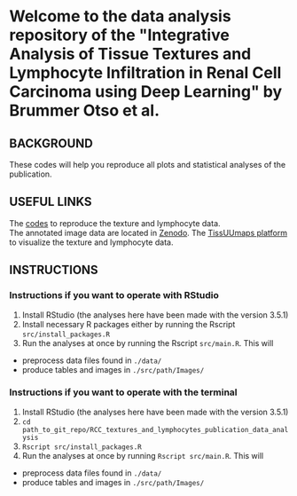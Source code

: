 # Welcome to the data analysis repository of the "Integrative Analysis of Tissue Textures and Lymphocyte Infiltration in Renal Cell Carcinoma using Deep Learning" by Brummer Otso et al.


## BACKGROUND
These codes will help you reproduce all plots and statistical analyses of the publication.  

## USEFUL LINKS
The [codes](https://version.helsinki.fi/hus_hematology/tcga-kirc-immunology) to reproduce the texture and lymphocyte data.  
The annotated image data are located in [Zenodo](https://zenodo.org/deposit/6384627).
The [TissUUmaps platform](http://hruh-20.it.helsinki.fi/rcc_texture_lymphocytes/) to visualize the texture and lymphocyte data.



## INSTRUCTIONS

### Instructions if you want to operate with RStudio
1. Install RStudio (the analyses here have been made with the version 3.5.1)
2. Install necessary R packages either by running the Rscript `src/install_packages.R`
3. Run the analyses at once by running the Rscript `src/main.R`. This will
- preprocess data files found in `./data/`
- produce tables and images in `./src/path/Images/`


### Instructions if you want to operate with the terminal
1. Install RStudio (the analyses here have been made with the version 3.5.1)
2. `cd path_to_git_repo/RCC_textures_and_lymphocytes_publication_data_analysis`
3. `Rscript src/install_packages.R`
4. Run the analyses at once by running `Rscript src/main.R`. This will
- preprocess data files found in `./data/`
- produce tables and images in `./src/path/Images/`
